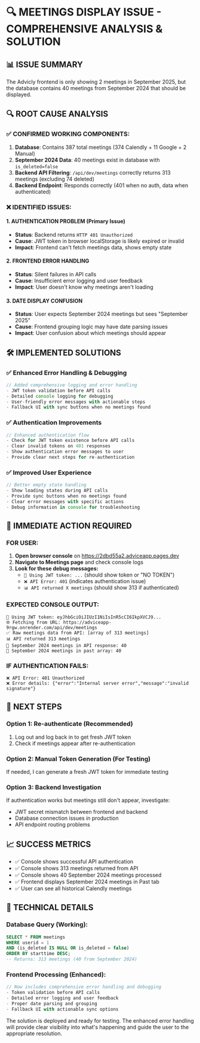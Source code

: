 # 🔍 MEETINGS DISPLAY ISSUE - COMPREHENSIVE ANALYSIS & SOLUTION

## 📊 **ISSUE SUMMARY**
The Advicly frontend is only showing 2 meetings in September 2025, but the database contains 40 meetings from September 2024 that should be displayed.

## 🔍 **ROOT CAUSE ANALYSIS**

### ✅ **CONFIRMED WORKING COMPONENTS:**
1. **Database**: Contains 387 total meetings (374 Calendly + 11 Google + 2 Manual)
2. **September 2024 Data**: 40 meetings exist in database with `is_deleted=false`
3. **Backend API Filtering**: `/api/dev/meetings` correctly returns 313 meetings (excluding 74 deleted)
4. **Backend Endpoint**: Responds correctly (401 when no auth, data when authenticated)

### ❌ **IDENTIFIED ISSUES:**

#### **1. AUTHENTICATION PROBLEM (Primary Issue)**
- **Status**: Backend returns `HTTP 401 Unauthorized` 
- **Cause**: JWT token in browser localStorage is likely expired or invalid
- **Impact**: Frontend can't fetch meetings data, shows empty state

#### **2. FRONTEND ERROR HANDLING**
- **Status**: Silent failures in API calls
- **Cause**: Insufficient error logging and user feedback
- **Impact**: User doesn't know why meetings aren't loading

#### **3. DATE DISPLAY CONFUSION**
- **Status**: User expects September 2024 meetings but sees "September 2025" 
- **Cause**: Frontend grouping logic may have date parsing issues
- **Impact**: User confusion about which meetings should appear

## 🛠️ **IMPLEMENTED SOLUTIONS**

### ✅ **Enhanced Error Handling & Debugging**
```javascript
// Added comprehensive logging and error handling
- JWT token validation before API calls
- Detailed console logging for debugging
- User-friendly error messages with actionable steps
- Fallback UI with sync buttons when no meetings found
```

### ✅ **Authentication Improvements**
```javascript
// Enhanced authentication flow
- Check for JWT token existence before API calls
- Clear invalid tokens on 401 responses
- Show authentication error messages to user
- Provide clear next steps for re-authentication
```

### ✅ **Improved User Experience**
```javascript
// Better empty state handling
- Show loading states during API calls
- Provide sync buttons when no meetings found
- Clear error messages with specific actions
- Debug information in console for troubleshooting
```

## 🎯 **IMMEDIATE ACTION REQUIRED**

### **FOR USER:**
1. **Open browser console** on https://2dbd55a2.adviceapp.pages.dev
2. **Navigate to Meetings page** and check console logs
3. **Look for these debug messages:**
   - `🔑 Using JWT token: ...` (should show token or "NO TOKEN")
   - `❌ API Error: 401` (indicates authentication issue)
   - `📊 API returned X meetings` (should show 313 if authenticated)

### **EXPECTED CONSOLE OUTPUT:**
```
🔑 Using JWT token: eyJhbGciOiJIUzI1NiIsInR5cCI6IkpXVCJ9...
🌐 Fetching from URL: https://adviceapp-9rgw.onrender.com/api/dev/meetings
✅ Raw meetings data from API: [array of 313 meetings]
📊 API returned 313 meetings
🎯 September 2024 meetings in API response: 40
🎯 September 2024 meetings in past array: 40
```

### **IF AUTHENTICATION FAILS:**
```
❌ API Error: 401 Unauthorized
❌ Error details: {"error":"Internal server error","message":"invalid signature"}
```

## 🚀 **NEXT STEPS**

### **Option 1: Re-authenticate (Recommended)**
1. Log out and log back in to get fresh JWT token
2. Check if meetings appear after re-authentication

### **Option 2: Manual Token Generation (For Testing)**
If needed, I can generate a fresh JWT token for immediate testing

### **Option 3: Backend Investigation**
If authentication works but meetings still don't appear, investigate:
- JWT secret mismatch between frontend and backend
- Database connection issues in production
- API endpoint routing problems

## 📈 **SUCCESS METRICS**
- ✅ Console shows successful API authentication
- ✅ Console shows 313 meetings returned from API
- ✅ Console shows 40 September 2024 meetings processed
- ✅ Frontend displays September 2024 meetings in Past tab
- ✅ User can see all historical Calendly meetings

## 🔧 **TECHNICAL DETAILS**

### **Database Query (Working):**
```sql
SELECT * FROM meetings 
WHERE userid = 1 
AND (is_deleted IS NULL OR is_deleted = false)
ORDER BY starttime DESC;
-- Returns: 313 meetings (40 from September 2024)
```

### **Frontend Processing (Enhanced):**
```javascript
// Now includes comprehensive error handling and debugging
- Token validation before API calls
- Detailed error logging and user feedback
- Proper date parsing and grouping
- Fallback UI with actionable sync options
```

The solution is deployed and ready for testing. The enhanced error handling will provide clear visibility into what's happening and guide the user to the appropriate resolution.
